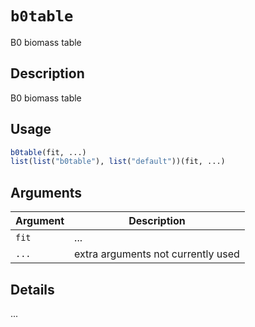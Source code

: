# `b0table`

B0 biomass table


## Description

B0 biomass table


## Usage

```r
b0table(fit, ...)
list(list("b0table"), list("default"))(fit, ...)
```


## Arguments

Argument      |Description
------------- |----------------
`fit`     |     ...
`...`     |     extra arguments not currently used


## Details

...


